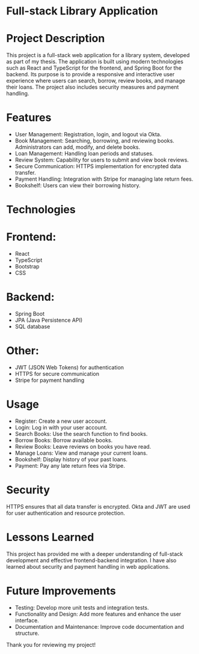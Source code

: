 # Full-stack Library Application

# Project Description

This project is a full-stack web application for a library system, developed as part of my thesis. The application is built using modern technologies such as React and TypeScript for the frontend, and Spring Boot for the backend. Its purpose is to provide a responsive and interactive user experience where users can search, borrow, review books, and manage their loans. The project also includes security measures and payment handling.

# Features

-	User Management: Registration, login, and logout via Okta.
-	Book Management: Searching, borrowing, and reviewing books. Administrators can add, modify, and delete books.
-	Loan Management: Handling loan periods and statuses.
-	Review System: Capability for users to submit and view book reviews.
-	Secure Communication: HTTPS implementation for encrypted data transfer.
-	Payment Handling: Integration with Stripe for managing late return fees.
-	Bookshelf: Users can view their borrowing history.

# Technologies

# Frontend:

-	React
-	TypeScript
-	Bootstrap
-	CSS

# Backend:

-	Spring Boot
-	JPA (Java Persistence API)
-	SQL database

# Other:

-	JWT (JSON Web Tokens) for authentication
-	HTTPS for secure communication
-	Stripe for payment handling

# Usage

-	Register: Create a new user account.
-	Login: Log in with your user account.
-	Search Books: Use the search function to find books.
-	Borrow Books: Borrow available books.
-	Review Books: Leave reviews on books you have read.
-	Manage Loans: View and manage your current loans.
-	Bookshelf: Display history of your past loans.
-	Payment: Pay any late return fees via Stripe.

# Security

HTTPS ensures that all data transfer is encrypted. Okta and JWT are used for user authentication and resource protection.

# Lessons Learned

This project has provided me with a deeper understanding of full-stack development and effective frontend-backend integration. I have also learned about security and payment handling in web applications.

# Future Improvements

-	Testing: Develop more unit tests and integration tests.
-	Functionality and Design: Add more features and enhance the user interface.
-	Documentation and Maintenance: Improve code documentation and structure.

Thank you for reviewing my project!

